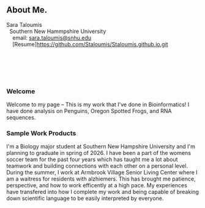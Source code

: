 ## About Me.

Sara Taloumis<br/>
&nbsp; Southern New Hammpshire University <br/>
&nbsp; &nbsp; email: sara.taloumis@snhu.edu<br/>
&nbsp; &nbsp; [Resume]https://github.com/Staloumis/Staloumis.github.io.git 

<br/>
<br/>
<br/>
<br/>

### Welcome

Welcome to my page – This is my work that I've done in Bioinformatics! I have done analysis on Penguins, Oregon Spotted Frogs, and RNA sequences. 

### Sample Work Products

I'm a Biology major student at Southern New Hampshire University and I'm planning to graduate in spring of 2026. I have been a part of the womens soccer team for the past four years which has taught me a lot about teamwork and building connections with each other on a personal level. During the summer, I work at Armbrook Village Senior Living Center where I am a waitress for residents with alzhiemers. This has brought me patience, perspective, and how to work efficently at a high pace. My experiences have transfered into how I complete my work and being capable of breaking down scientific language to be easily interpreted by everyone. 
